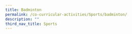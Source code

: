 ```yaml
---
title: Badminton
permalink: /co-curricular-activities/Sports/badminton/
description: ""
third_nav_title: Sports
---
```

